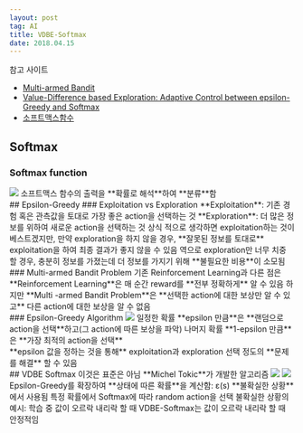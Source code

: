 ```yaml
---
layout: post 
tag: AI
title: VDBE-Softmax
date: 2018.04.15
---
```

참고 사이트
- [Multi-armed Bandit](http://sanghyukchun.github.io/96/)
- [Value-Difference based Exploration: Adaptive Control between epsilon-Greedy and Softmax](http://www.tokic.com/www/tokicm/publikationen/papers/KI2011.pdf)
- [소프트맥스함수](http://eehoeskrap.tistory.com/144)

## Softmax  
### Softmax function  
<img src="{{site.url}}/images/AI_VDBE-Softmax1.JPG?raw=true">  
소프트맥스 함수의 출력을 **확률로 해석**하여 **분류**함  
<br>
## Epsilon-Greedy  
### Exploitation vs Exploration  
**Exploitation**: 기존 경험 혹은 관측값을 토대로 가장 좋은 action을 선택하는 것  
**Exploration**: 더 많은 정보를 위하여 새로운 action을 선택하는 것  
상식 적으로 생각하면 exploitation하는 것이 베스트겠지만, 만약 exploration을 하지 않을 경우, **잘못된 정보를 토대로** exploitation을 하여 최종 결과가 좋지 않을 수 있음  
역으로 exploration만 너무 치중 할 경우, 충분히 정보를 가졌는데 더 정보를 가지기 위해 **불필요한 비용**이 소모됨  
<br>
### Multi-armed Bandit Problem  
기존 Reinforcement Learning과 다른 점은  
**Reinforcement Learning**은 매 순간 reward를 **전부 정확하게** 알 수 있음  
하지만 **Multi -armed Bandit Problem**은 **선택한 action에 대한 보상만 알 수 있고** 다른 action에 대한 보상을 알 수 없음  
<br>
### Epsilon-Greedy Algorithm  
<img src="{{site.url}}/images/AI_VDBE-Softmax2.JPG?raw=true">  
일정한 확률 **epsilon 만큼**은 **랜덤으로 action을 선택**하고(그 action에 따른 보상을 파악)  
나머지 확률 **1-epsilon 만큼**은 **가장 최적의 action을 선택**  
<br>
**epsilon 값을 정하는 것을 통해** exploitation과 exploration 선택 정도의 **문제를 해결** 할 수 있음  
<br>
## VDBE Softmax  
이것은 표준은 아님  
**Michel Tokic**가 개발한 알고리즘  
<img src="{{site.url}}/images/AI_VDBE-Softmax3.JPG?raw=true">  
<img src="{{site.url}}/images/AI_VDBE-Softmax4.JPG?raw=true">  
Epsilon-Greedy를 확장하여 **상태에 따른 확률**을 계산함: ε(s)  
**불확실한 상황**에서 사용됨  
특정 확률에서 Softmax에 따라 random action을 선택  
불확실한 상황의 예시: 학습 중 값이 오르락 내리락 할 때  
VDBE-Softmax는 값이 오르락 내리락 할 때 안정적임  
